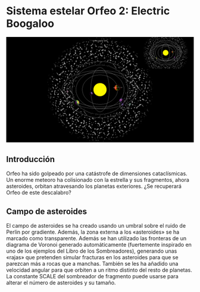 # Sistema estelar Orfeo 2: Electric Boogaloo


![MuestraAsteroidal.png](MuestraAsteroidal.png)

## Introducción

Orfeo ha sido golpeado por una catástrofe de dimensiones cataclísmicas.
Un enorme meteoro ha colisionado con la estrella y sus fragmentos, ahora
asteroides, orbitan atravesando los planetas exteriores.
¿Se recuperará Orfeo de este descalabro?

## Campo de asteroides
El campo de asteroides se ha creado usando un umbral sobre el ruido de Perlin por
gradiente. Además, la zona externa a los «asteroides» se ha marcado como transparente.
Además se han utilizado las fronteras de un diagrama de Voronoi generado automáticamente
(fuertemente inspirado en uno de los ejemplos del Libro de los Sombreadores), generando
unas «rajas» que pretenden simular fracturas en los asteroides para que se parezcan más
a rocas que a manchas. También se les ha añadido una velocidad angular para que orbiten
a un ritmo distinto del resto de planetas. La constante SCALE del sombreador de fragmento
puede usarse para alterar el número de asteroides y su tamaño.